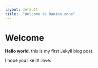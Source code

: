 ```yaml
---
layout: default
title:  "Welcome to Damian zone"
---
```


# Welcome

**Hello world**, this is my first Jekyll blog post.

I hope you like it! :love:
